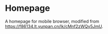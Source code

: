 # Homepage
A homepage for mobile browser, modified from https://f86134.lt.yunpan.cn/lk/cMnf2zWQy5JmU.
